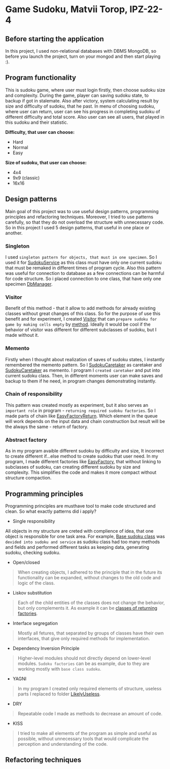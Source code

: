 # Game Sudoku, Matvii Torop, IPZ-22-4
## Before starting the application
In this project, I used non-relational databases with DBMS MongoDB, so before you launch the project, turn on your mongod and then start playing :).
## Program functionality
This is sudoku game, where user must login firstly, then choose sudoku size and complexity. During the game, player can saving sudoku state, to backup if got in stalemate. Also after victory, system calculating result by size and difficulty of sudoku, that he past. In menu of choosing sudoku, where user can return, user can see his progress in completing sudoku of different difficulty and total score. Also user can see all users, that played in this sudoku and their statistic.

__Difficulty, that user can choose:__
- Hard
- Normal
- Easy

__Size of sudoku, that user can choose:__
- 4x4
- 9x9 (classic)
- 16x16
## Design patterns
Main goal of this project was to use useful design patterns, programming principles and refactoring techniques. Moreover, I tried to use patterns carefully, so that they do not overload the structure with unnecessary code. So in this project I used 5 design patterns, that useful in one place or another.
### Singleton
I used `singleton pattern for objects, that must in one specimen`. So I used it for [SudokuService](./Classes/SudokuTypes/SudokuService.cs) as this class must have only one current sudoku that must be remaked in different times of program cycle. Also this pattern was useful for connection to database as a few connections can be harmful for code structure. So i placed connection to one class, that have only one specimen [DbManager](./Classes/MongoDB/DatabaseManager.cs). 
### Visitor
Benefit of this method - that it allow to add methods for already existing classes without great changes of this class. So for the purpose of use this benefit and for experiment, I created [Visitor](./Classes/Visitor/SudokuVisitor.cs) that can `prepare sudoku for game by making cells empty` by [method](./Classes/Visitor/SudokuVisitor.cs#L13-L33). Ideally it would be cool if the behavior of visitor was different for different subclasses of sudoku, but I made without it.   
### Memento
Firstly when I thought about realization of saves of sudoku states, I instantly remembered the memento pattern. So I [SudokuCaretaker](./Classes/Memento/SudokuCaretaker.cs) as caretaker and [SudokuCaretaker](./Classes/Memento/SudokuSnapshot.cs) as memento. I program I `created caretaker` and put into current sudoku class. Then, in different moments user can make saves and backup to them if he need, in program changes demonstrating instantly.  
### Chain of responsibility
This pattern was created mostly as experiment, but it also serves an `important role` in program - `returning required sudoku factories`. So I made parts of chain like [EasyFactoryReturn](./Classes/CoR/ReturnEasyFactory.cs). Which element in the queue will work depends on the input data and chain construction but result will be the always the same - return of factory. 
### Abstract factory
As in my program avaible different sudoku by difficulty and size, It incorrect to create different if...else method to create sudoku that user need. In my program, I made different factories like [EasyFactory](./Classes/Factory/EasyFactory.cs), that without linking to subclasses of sudoku, can creating different sudoku by size and complexity. This simplifies the code and makes it more compact without structure compaction.
## Programming principles
Programming principles are musthave tool to make code structured and clean. So what exactly patterns did i apply?
- Single responsibility

All objects in my structure are creted with complience of idea, that one object is responsible for one task area. For example, [Base sudoku class](./Classes/SudokuTypes/Sudoku.cs) was `devided into sudoku and service` as sudoku class had too many methods and fields and performed different tasks as keeping data, generating sudoku, checking sudoku.
- Open/closed
> When creating objects, I adhered to the principle that in the future its functionality can be expanded, without changes to the old code and logic of the class.
- Liskov substitution
>Each of the child entities of the classes does not change the behavior, but only complements it. As example it can be [classes of returning factories](./Classes/CoR/ReturnHardFactory.cs).
- Interface segregation
>Mostly all fetures, that separated by groups of classes have their own interfaces, that give only required methods for implementation.
- Dependency Inversion Principle
>Higher-level modules should not directly depend on lower-level modules. `Sudoku factories` can be as example, due to they are working mostly with `base class sudoku`. 
- YAGNI
>In my program I created only required elements of structure, useless parts I replaced to folder [LikelyUseless](./LikelyUseless).
- DRY
>Repeatable code I made as methods to decrease an amount of code.
- KISS
>I tried to make all elements of the program as simple and useful as possible, without unnecessary tools that would complicate the perception and understanding of the code.

## Refactoring techniques
